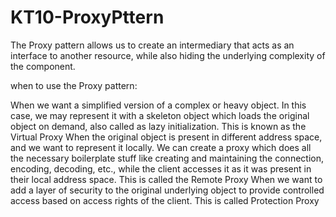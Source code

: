 # KT10-ProxyPttern

The Proxy pattern allows us to create an intermediary that acts as an interface to another resource, while also hiding the underlying complexity of the component.

when to use the Proxy pattern:

When we want a simplified version of a complex or heavy object. In this case, we may represent it with a skeleton object which loads the original object on demand, also called as lazy initialization. This is known as the Virtual Proxy
When the original object is present in different address space, and we want to represent it locally. We can create a proxy which does all the necessary boilerplate stuff like creating and maintaining the connection, encoding, decoding, etc., while the client accesses it as it was present in their local address space. This is called the Remote Proxy
When we want to add a layer of security to the original underlying object to provide controlled access based on access rights of the client. This is called Protection Proxy
